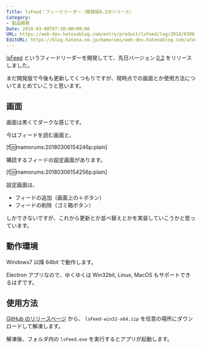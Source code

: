```yaml
---
Title: lsFeed：フィードリーダー（開発版0.2のリリース）
Category:
- 製品開発
Date: 2018-03-08T07:30:00+09:00
URL: https://web-dev.hatenablog.com/entry/product/lsFeed/log/2018/0308
EditURL: https://blog.hatena.ne.jp/mamorums/web-dev.hatenablog.com/atom/entry/17391345971622582334
---
```


[lsFeed](https://github.com/mamorum/ls-feed) というフィードリーダーを開発してて、先日バージョン [0.2](https://github.com/mamorum/ls-feed/releases/tag/v0.2) をリリースしました。

まだ開発版で今後も更新してくつもりですが、現時点での画面とか使用方法についてまとめていこうと思います。


## 画面
画面は黒くてダークな感じです。

今はフィードを読む画面と、

[f:id:mamorums:20180306154246p:plain]

購読するフィードの設定画面があります。

[f:id:mamorums:20180306154256p:plain]

設定画面は、

- フィードの追加（画面上の＋ボタン）
- フィードの削除（ゴミ箱ボタン）

しかできないですが、これから更新とか並べ替えとかを実装していこうかと思っています。


## 動作環境
Windows7 以降 64bit で動作します。

Electron アプリなので、ゆくゆくは Win32bit, Linux, MacOS もサポートできるはずです。


## 使用方法
[GitHub のリリースページ](https://github.com/mamorum/ls-feed/releases) から、 `lsFeed-win32-x64.zip` を任意の場所にダウンロードして解凍します。

解凍後、フォルダ内の `lsFeed.exe` を実行するとアプリが起動します。

